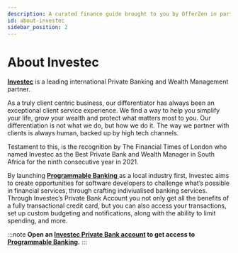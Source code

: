 ```yaml
---
description: A curated finance guide brought to you by OfferZen in partnership with Investec.
id: about-investec
sidebar_position: 2
---
```


# About Investec

[**Investec**](https://www.investec.com/en\_za.html) is a leading international Private Banking and Wealth Management partner.

As a truly client centric business, our differentiator has always been an exceptional client service experience. We find a way to help you simplify your life, grow your wealth and protect what matters most to you. Our differentiation is not what we do, but how we do it. The way we partner with clients is always human, backed up by high tech channels. 

Testament to this, is the recognition by The Financial Times of London who named Investec as the Best Private Bank and Wealth Manager in South Africa for the ninth consecutive year in 2021.

By launching [**Programmable Banking** ](https://www.investec.com/en\_za/banking/programmable-banking.html) as a local industry first, Investec aims to create opportunities for software developers to challenge what’s possible in financial services, through crafting indiviualised banking services. Through Investec’s Private Bank Account you not only get all the benefits of a fully transactional credit card, but you can also access your transactions, set up custom budgeting and notifications, along with the ability to limit spending, and more.

:::note
**Open an [Investec Private Bank account](https://www.investec.com/en_za/banking/programmable-banking.html#intouch) to get access to [Programmable Banking](https://www.investec.com/en_za/banking/programmable-banking.html).**
:::